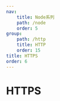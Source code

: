 ```yaml
---
nav:
    title: Node系列
    path: /node
    order: 5
group:
    path: /http
    title: HTTP
    order: 15
title: HTTPS
order: 6
---
```


# HTTPS
